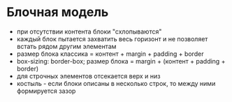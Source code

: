 # Блочная модель
- при отсутствии контента блоки "схлопываются"
- каждый блок пытается захватить весь горизонт и не позволяет встать рядом другим элементам
- размер блока классика = контент + margin + padding + border
- box-sizing: border-box;
  размер блока = margin + (контент + padding + border)
- для строчных элементов отсекается верх и низ
- костыль - если блоки описаны в несколько строк, то между ними формируется зазор
